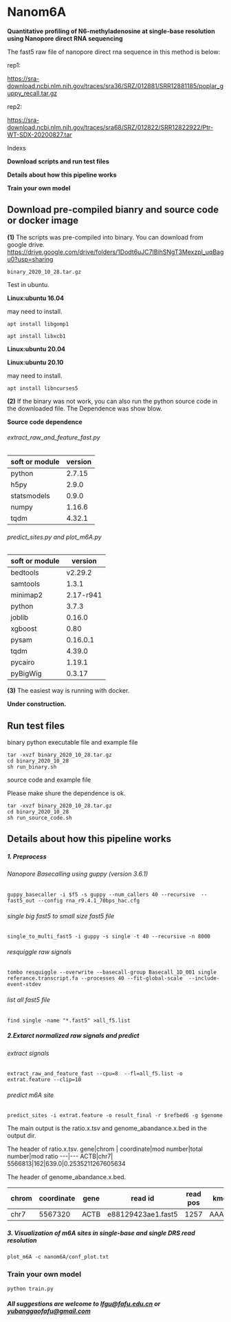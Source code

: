 # Nanom6A

**Quantitative profiling of N6-methyladenosine at single-base resolution using Nanopore direct RNA sequencing**

The fast5 raw file of nanopore direct rna sequence  in this method is below:

rep1:

https://sra-download.ncbi.nlm.nih.gov/traces/sra36/SRZ/012881/SRR12881185/poplar_guppy_recall.tar.gz

rep2:

https://sra-download.ncbi.nlm.nih.gov/traces/sra68/SRZ/012822/SRR12822922/Ptr-WT-SDX-20200827.tar

Indexs

**Download scripts and run test files**

**Details about how this pipeline works**

**Train your own model**
## Download  pre-compiled bianry and source code or docker image

**(1)**
The scripts was pre-compiled into binary. You can download from google drive.
https://drive.google.com/drive/folders/1Dodt6uJC7lBihSNgT3Mexzpl_uqBagu0?usp=sharing
 ```
binary_2020_10_28.tar.gz
 ```

Test in  ubuntu.


**Linux:ubuntu 16.04**

may need to install.

 ```
apt install libgomp1

apt install libxcb1
```

**Linux:ubuntu 20.04**


**Linux:ubuntu 20.10**

may need to install.
 ```
apt install libncurses5
 ```

**(2)**
 If the binary was not work, you can also run the python source code in the downloaded file. The Dependence was show blow.


**Source code dependence**

###### extract_raw_and_feature_fast.py
soft or module | version
---|---
python                               |2.7.15
h5py                               |2.9.0
statsmodels                        |0.9.0
numpy                              |1.16.6
tqdm                               |4.32.1
######  predict_sites.py and plot_m6A.py


soft or module | version
---|---
bedtools | v2.29.2
samtools | 1.3.1
minimap2 | 2.17-r941
python                               |3.7.3
joblib                        |0.16.0
xgboost                       |0.80
pysam                         |0.16.0.1
tqdm                          |4.39.0
pycairo                       |1.19.1
pyBigWig                      |0.3.17
**(3)**
 The easiest way is running with docker.
 
**Under construction.**

## Run test files

binary python executable file and example file
```
tar -xvzf binary_2020_10_28.tar.gz
cd binary_2020_10_28
sh run_binary.sh
```
source code and example file

Please make shure the dependence is ok.
```
tar -xvzf binary_2020_10_28.tar.gz
cd binary_2020_10_28
sh run_source_code.sh
```

## Details about how this pipeline works
##### 1. Preprocess

###### Nanopore Basecalling using guppy (version 3.6.1)

`guppy_basecaller -i $f5 -s guppy --num_callers 40 --recursive  --fast5_out --config rna_r9.4.1_70bps_hac.cfg `

###### single big fast5 to small size fast5 file

`single_to_multi_fast5 -i guppy -s single -t 40 --recursive -n 8000`

###### resquiggle raw signals

`tombo resquiggle --overwrite --basecall-group Basecall_1D_001 single referance.transcript.fa --processes 40 --fit-global-scale  --include-event-stdev`

###### list all fast5 file

`find single -name "*.fast5" >all_f5.list `

##### 2.Extarct normalized raw signals and predict

###### extract signals

`extract_raw_and_feature_fast --cpu=8  --fl=all_f5.list -o extrat.feature --clip=10` 

###### predict m6A site

`predict_sites -i extrat.feature -o result_final -r $refbed6 -g $genome`
                        
The main output is the ratio.x.tsv and genome_abandance.x.bed in the output dir.

The header of ratio.x.tsv.
gene\|chrom | coordinate\|mod number\|total number\|mod ratio 
---|---
ACTB\|chr7|	5566813\|162\|639.0\|0.2535211267605634	

The header of genome_abandance.x.bed.

chrom | coordinate|gene| read id|read pos|kmer
---|---|---|---|---|---
chr7|5567320|ACTB	|e88129423ae1.fast5	|1257	|AAACA
##### 3. Visualization of m6A sites in single-base and single DRS read resolution

`plot_m6A -c nanom6A/conf_plot.txt`

### Train your own model

`python train.py`
##### All suggestions are welcome to lfgu@fafu.edu.cn or yubanggaofafu@gmail.com 
